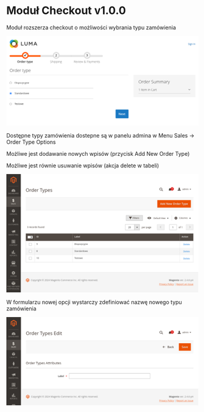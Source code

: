 # Moduł Checkout v1.0.0

Moduł rozszerza checkout o możliwości wybrania typu zamówienia

![img1.png](readme/img1.png)

Dostępne typy zamówienia dostepne są w panelu admina w Menu Sales -> Order Type Options

Możliwe jest dodawanie nowych wpisów (przycisk Add New Order Type)

Możliwe jest równie usuwanie wpisów (akcja delete w tabeli)

![img2.png](readme/img2.png)

W formularzu nowej opcji wystarczy zdefiniować nazwę nowego typu zamówienia

![img3.png](readme/img3.png)
